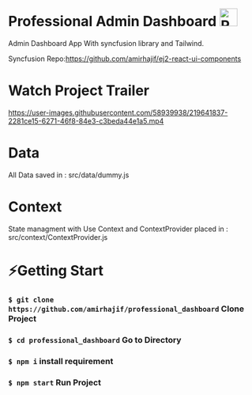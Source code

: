 # Professional Admin Dashboard  <a href="https://reactjs.org/" target="_blank" rel="noreferrer"><img src="https://raw.githubusercontent.com/danielcranney/readme-generator/main/public/icons/skills/react-colored.svg" width="36" height="36" alt="React" /></a>
Admin Dashboard App With syncfusion library and Tailwind.



Syncfusion Repo:https://github.com/amirhajif/ej2-react-ui-components






# Watch Project Trailer


https://user-images.githubusercontent.com/58939938/219641837-2281ce15-6271-46f8-84e3-c3beda44e1a5.mp4



# Data
All Data saved in : src/data/dummy.js 


# Context

State managment with Use Context and ContextProvider placed in : src/context/ContextProvider.js

# ⚡Getting Start

### `$ git clone https://github.com/amirhajif/professional_dashboard` Clone Project
### `$ cd professional_dashboard` Go to Directory
### `$ npm i` install requirement
### `$ npm start` Run Project

